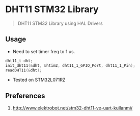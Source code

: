 # DHT11 STM32 Library
> DHT11 STM32 Library using HAL Drivers

## Usage
- Need to set timer freq to 1 us. 

```c
dht11_t dht;
init_dht11(&dht, &htim2, dht11_1_GPIO_Port, dht11_1_Pin);
readDHT11(&dht);
```

- Tested on STM32L071RZ

## Preferences
1. http://www.elektrobot.net/stm32-dht11-ve-uart-kullanmi/